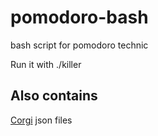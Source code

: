 # pomodoro-bash
bash script for pomodoro technic 

Run it with ./killer

## Also contains

[Corgi](https://github.com/DrakeW/corgi) json files

